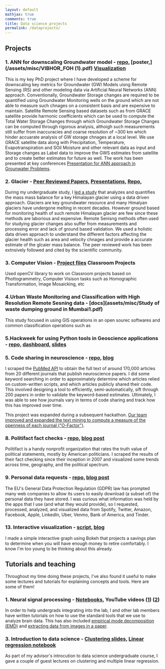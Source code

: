 ```yaml
---
layout: default
mathjax: true
comments: true
title: Data science projects
permalink: /dataprojects/
---
```


## Projects

### 1. ANN for downscaling Groundwater model - [repo,](https://github.com/BrittGeek/Neural_Network) [poster,](/assets/misc/VIBHOR_FOH (1).pdf) [Visualization](/VISUALIZATION_ANN.html)

This is my key PhD project where I have developed a scheme for downscaling key metrics for Groundwater (GW) Models uisng Remote Sensing (RS) and other modeling data via Artificial Neural Networks (ANN) approach. Conventionally, Groundwater Storage changes are required to be quantified using Groundwater Monitoring wells on the ground which are not able to measure such chnages on a consistent basis and are expensive to maintain. Satellite Remote Sensing based datasets such as from GRACE satellite provide harmonic coefficients which can be used to compute the Total Water Storage Changes through which Groundwater Storage Changes can be computed through rigorous analysis, althoigh such measurements still suffer from inaccuracies and coarse resolution of ~300 km which hinder accuarate analysis of GW storage chnages at a local level. We use GRACE satellite data along with Precipitation, Temperature, Evapotranspiration and SOil Moisture and other relevant data as input and Storage changes as Label data to improve the GWS estimates from satellite and to create better estimates for future as well. The work has been presented at key conferences   [Presentation for ANN approach in Grounwater Problems](https://www.czech-in.org/cmPortalV15/CM_W3_Searchable/iugg19/normal#!abstractdetails/0000801380).

### 2. Glacier - [Peer Reviewed Papers,]() [Presentations,]() [Repo,]() 

During my undergraduate study, I [led a study](https://linkinghub.elsevier.com/retrieve/pii/S1364661316302182) that analyzes and quantifies the mass mass balance for a key Himalayan glacier using a data driven approach. Glaciers are key groundwater resource and many Himalyan glaciers have undergone melting in recent decades. However ground based for monitoring health of such remote Himalayan glacier  are few since these methods are laborious and expensive. Remote Senisng methods often used for studying glacier changes also suffer from  measurements and processing error and lack of ground based validation. We used a holistic data driven approach to understand the different factors affecting the glacier health such as area and velocity chnages and provide a accurate estimate of the glcaier mass balance. The peer reviewed work has been extnsively followed and cited by the scientific community. 

### 3. Computer Vision - [Project files]() Classroom Projects

Used openCV library to work on Classroom projects based on Phottogrammetry, Computer Visison tasks such as Homographic Transformation, Image Mosaicking, etc

### 4.Urban Waste Monitoring and Classification with High Resolution Remote Sesning data - [docs](assets/misc/Study of waste dumping ground in Mumbai1.pdf)

This study focused in using GIS operations in an open sourec softwares and common classification operations such as 

### 5.Hackweek for using Python tools in Geoscience applications - [repo,]() [dashboard,]() [slides]()

### 5. Code sharing in neuroscience - [repo,](https://github.com/srcole/codesharing) [blog](https://srcole.github.io/2018/07/19/code_sharing_journals/)

I scraped the [PubMed API](https://www.ncbi.nlm.nih.gov/pmc/tools/developers/) to obtain the full text of around 170,000 articles from 20 different journals that publish neuroscience papers. I did some keyword searching in order to approximately determine which articles relied on custom-written scripts, and which articles publicly shared their code. This involved designing a tool to efficiently, semi-automatically, sift through 200 papers in order to validate the keyword-based estimates. Ultimately, I was able to see how journals vary in terms of code sharing and track how this has improved over time.

This project was expanded during a subsequent hackathon. [Our team improved and expanded the text mining to compute a measure of the openness of each journal ("O-Factor")](https://github.com/srcole/o-factor).





### 8. Politifact fact checks - [repo,](https://github.com/srcole/politifact-analysis) [blog post](https://srcole.github.io/2019/07/20/politifact/)

Politifact is a handy nonprofit organization that rates the truth value of political statements, mostly by American politicians. I scraped the results of their fact checking since their inception in 2007 and visualized some trends across time, geography, and the political spectrum.

### 9. Personal data requests - [repo,](https://github.com/srcole/personal-data-requests) [blog post](https://srcole.github.io/2019/08/17/personal-data-requests/)

The EU's General Data Protection Regulation (GDPR) law has prompted many web companies to allow its users to easily download (a subset of) the personal data they have stored. I was curious what information was held by the apps that I use (and what they would provide), so I requested, processed, analyzed, and visualized data from Spotify, Twitter, Amazon, Facebook, Apple, LinkedIn, Uber, Venmo, Bank of America, and Tinder.

### 13. Interactive visualization - [script,](https://github.com/srcole/qwm/blob/master/retire/make_bokeh.py) [blog](https://srcole.github.io/2017/09/09/retirement/)

I made a simple interactive graph using Bokeh that projects a savings plan to determine when you will have enough money to retire comfortably. I know I'm too young to be thinking about this already.


## Tutorials and teaching

Throughout my time doing these projects, I've also found it useful to make some lectures and tutorials for explaining concepts and tools. Here are some of them!

### 1. Neural signal processing - [Notebooks,](https://github.com/voytekresearch/neurodsp/tree/master/tutorials) YouTube videos ([1](https://www.youtube.com/watch?v=DIK5bfoTnlg)) ([2](https://www.youtube.com/watch?v=PAipVT_B_GY))

In order to help undergrads integrating into the lab, I and other lab members have written tutorials on how to use the standard tools that we use to analyze brain data. This has also included [empirical mode decomposition (EMD)](https://github.com/srcole/binder_emd) and [extracting data from images in a paper](
https://github.com/srcole/qwm/blob/master/misc/paper_data/Extract%20time%20series%20from%20a%20published%20figure.ipynb).



### 3. Introduction to data science - [Clustering slides,](https://srcole.github.io/assets/presentations/cogs108/clustering.html#/) [Linear regression notebook](https://github.com/srcole/qwm/blob/master/misc/COGS108_Multiple%20Linear%20Regression%20and%20Collinearity.ipynb)

As part of my advisor's introcution to data science undergraduate course, I gave a couple of guest lectures on clustering and multiple linear regression.

